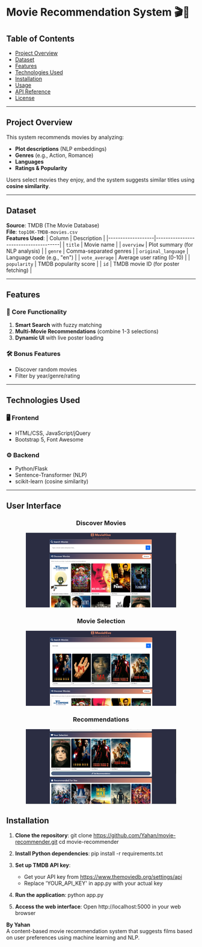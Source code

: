 # Movie Recommendation System 🎬🍿

## Table of Contents
- [Project Overview](#project-overview)
- [Dataset](#dataset)
- [Features](#features)
- [Technologies Used](#technologies-used)
- [Installation](#installation)
- [Usage](#usage)
- [API Reference](#api-reference)
- [License](#license)

---

## Project Overview
This system recommends movies by analyzing:
- **Plot descriptions** (NLP embeddings)
- **Genres** (e.g., Action, Romance)
- **Languages**  
- **Ratings & Popularity**  

Users select movies they enjoy, and the system suggests similar titles using **cosine similarity**.

---

## Dataset
**Source**: TMDB (The Movie Database)  
**File**: `top10K-TMDB-movies.csv`  
**Features Used**:
| Column            | Description                          |
|-------------------|--------------------------------------|
| `title`           | Movie name                           |
| `overview`        | Plot summary (for NLP analysis)      |
| `genre`           | Comma-separated genres               |
| `original_language` | Language code (e.g., "en")          |
| `vote_average`    | Average user rating (0-10)           |
| `popularity`      | TMDB popularity score                |
| `id`              | TMDB movie ID (for poster fetching)  |

---

## Features
### 🎯 Core Functionality
1. **Smart Search** with fuzzy matching
2. **Multi-Movie Recommendations** (combine 1-3 selections)
3. **Dynamic UI** with live poster loading

### 🛠️ Bonus Features
- Discover random movies
- Filter by year/genre/rating

---

## Technologies Used
### 🖥️ Frontend
- HTML/CSS, JavaScript/jQuery
- Bootstrap 5, Font Awesome

### ⚙️ Backend
- Python/Flask
- Sentence-Transformer (NLP)
- scikit-learn (cosine similarity)

---
## User Interface

<div align="center">
  <h3>Discover Movies</h3>
  <img src="UI/UI1.png" alt="Discover Movies Interface" width="400">
  
  <h3>Movie Selection</h3>
  <img src="UI/UI2.png" alt="Movie Selection Interface" width="400">
  
  <h3>Recommendations</h3>
  <img src="UI/UI3.png" alt="Recommendations Interface" width="400">
</div>

## Installation

1. **Clone the repository**:
   git clone https://github.com/Yahan/movie-recommender.git
   cd movie-recommender

2. **Install Python dependencies**:
   pip install -r requirements.txt

3. **Set up TMDB API key**:
   - Get your API key from https://www.themoviedb.org/settings/api
   - Replace 'YOUR_API_KEY' in app.py with your actual key

4. **Run the application**:
   python app.py

5. **Access the web interface**:
   Open http://localhost:5000 in your web browser


**By Yahan**  
A content-based movie recommendation system that suggests films based on user preferences using machine learning and NLP.
